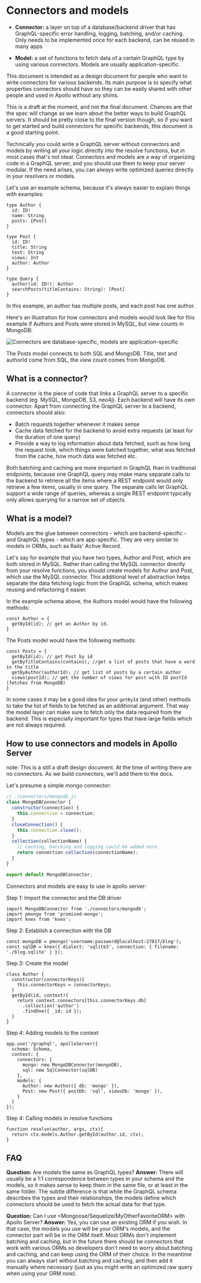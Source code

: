 # Connectors and models

- **Connector:** a layer on top of a database/backend driver that has GraphQL-specific error handling, logging, batching, and/or caching. Only needs to be implemented once for each backend, can be reused in many apps

- **Model:** a set of functions to fetch data of a certain GraphQL type by using various connectors. Models are usually application-specific.

This document is intended as a design document for people who want to write connectors for various backends. Its main purpose is to specify what properties connectors should have so they can be easily shared with other people and used in Apollo without any shims.

This is a draft at the moment, and not the final document. Chances are that the spec will change as we learn about the better ways to build GraphQL servers. It should be pretty close to the final version though, so if you want to get started and build connectors for specific backends, this document is a good starting point.

Technically you could write a GraphQL server without connectors and models by writing all your logic directly into the resolve functions, but in most cases that's not ideal. Connectors and models are a way of organizing code in a GraphQL server, and you should use them to keep your server modular. If the need arises, you can always write optimized queries directly in your resolvers or models.

Let's use an example schema, because it's always easier to explain things with examples:

```
type Author {
  id: ID!
  name: String
  posts: [Post]
}

type Post {
  id: ID!
  title: String
  text: String
  views: Int
  author: Author
}

type Query {
  author(id: ID!): Author
  searchPosts(titleContains: String): [Post]
}
```

In this example, an author has multiple posts, and each post has one author.

Here's an illustration for how connectors and models would look like for this example if Authors and Posts were stored in MySQL, but view counts in MongoDB:

![Connectors are database-specific, models are application-specific](connector-model-diagram.png)

The Posts model connects to both SQL and MongoDB. Title, text and authorId come from SQL, the view count comes from MongoDB.

## What is a connector?

A connector is the piece of code that links a GraphQL server to a specific backend (eg. MySQL, MongoDB, S3, neo4j). Each backend will have its own connector. Apart from connecting the GraphQL server to a backend, connectors should also:

- Batch requests together whenever it makes sense
- Cache data fetched for the backend to avoid extra requests (at least for the duration of one query)
- Provide a way to log information about data fetched, such as how long the request took, which things were batched together, what was fetched from the cache, how much data was fetched etc.

Both batching and caching are more important in GraphQL than in traditional endpoints, because one GraphQL query may make many separate calls to the backend to retrieve all the items where a REST endpoint would only retrieve a few items, usually in one query. The separate calls let GraphQL support a wide range of queries, whereas a single REST endpoint typically only allows querying for a narrow set of objects.

## What is a model?

Models are the glue between connectors - which are backend-specific - and GraphQL types - which are app-specific. They are very similar to models in ORMs, such as Rails' Active Record.

Let's say for example that you have two types, Author and Post, which are both stored in MySQL. Rather than calling the MySQL connector directly from your resolve functions, you should create models for Author and Post, which use the MySQL connector. This additional level of abstraction helps separate the data fetching logic from the GraphQL schema, which makes reusing and refactoring it easier.

In the example schema above, the Authors model would have the following methods:

```
const Author = {
  getById(id); // get an Author by id.
}
```

The Posts model would have the following methods:

```
const Posts = {
  getById(id); // get Post by id
  getByTitleContains(contains); //get a list of posts that have a word in the title
  getByAuthor(authorId); // get list of posts by a certain author
  views(postId); // get the number of views for post with ID postId (fetches from MongoDB)
}
```

In some cases it may be a good idea for your `getById` (and other) methods to take the list of fields to be fetched as an additional argument. That way the model layer can make sure to fetch only the data required from the backend. This is especially important for types that have large fields which are not always required.

## How to use connectors and models in Apollo Server

note: This is a still a draft design document. At the time of writing there are no connectors. As we build connectors, we'll add them to the docs.

Let's presume a simple mongo connector:

```javascript
// ./connectors/mongodb.js
class MongoDBConnector {
  constructor(connection) {
    this.connection = connection;
  }
  closeConnection() {
    this.connection.close();
  }
  collection(collectionName) {
    // caching, batching and logging could be added here
    return connection.collection(connectionName);
  }
}

export default MongoDBConnector;
```

Connectors and models are easy to use in apollo server:

Step 1: Import the connector and the DB driver

```
import MongoDBConnector from './connectors/mongodb';
import pmongo from 'promised-mongo';
import knex from 'knex';
```

Step 2: Establish a connection with the DB

```
const mongoDB = pmongo('username:password@localhost:27017/blog');
const sqlDB = knex({ dialect: 'sqlite3', connection: { filename: './blog.sqlite' } });
```

Step 3: Create the model

```
class Author {
  constructor(connectorKeys){
    this.connectorKeys = connectorKeys;
  }
  getById(id, context){
    return context.connectors[this.connectorKeys.db]
      .collection('author')
      .findOne({ _id: id });
  }
}
```

Step 4: Adding models to the context

```
app.use('/graphql', apolloServer({
  schema: Schema,
  context: {
    connectors: {
      mongo: new MongoDBConnector(mongoDB),
      sql: new SqlConnector(sqlDB)
    },
    models: {
      Author: new Author({ db: 'mongo' }),
      Post: new Post({ postDb: 'sql', viewsDb: 'mongo' }),
    }
  }
});
```

Step 4: Calling models in resolve functions

```
function resolve(author, args, ctx){
  return ctx.models.Author.getById(author.id, ctx);
}
```

## FAQ

**Question:** Are models the same as GraphQL types?
**Answer:** There will usually be a 1:1 correspondence between types in your schema and the models, so it makes sense to keep them in the same file, or at least in the same folder. The subtle difference is that while the GraphQL schema describes the types and their relationships, the models define which connectors should be used to fetch the actual data for that type.

**Question:** Can I use \<Mongoose/Sequelize/MyOtherFavoriteORM\> with Apollo Server?
**Answer:** Yes, you can use an existing ORM if you wish. In that case, the models you use will be your ORM's models, and the connector part will be in the ORM itself. Most ORMs don't implement batching and caching, but in the future there should be connectors that work with various ORMs so developers don't need to worry about batching and caching, and can keep using the ORM of their choice. In the meantime you can always start without batching and caching, and then add it manually where necessary (just as you might write an optimized raw query when using your ORM now).
